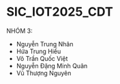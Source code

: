 # SIC_IOT2025_CDT

NHÓM 3:
- Nguyễn Trung Nhân
- Hứa Trung Hiếu
- Võ Trần Quốc Việt
- Nguyễn Đặng Minh Quân
- Vũ Thượng Nguyên
